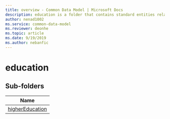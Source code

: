 ```yaml
---
title: overview - Common Data Model | Microsoft Docs
description: education is a folder that contains standard entities related to the Common Data Model.
author: nenad1002
ms.service: common-data-model
ms.reviewer: deonhe
ms.topic: article
ms.date: 9/19/2019
ms.author: nebanfic
---
```


# education


## Sub-folders

|Name|
|---|
|[higherEducation](higherEducation/overview.md)|



